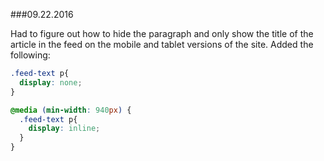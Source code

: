 ###09.22.2016

Had to figure out how to hide the paragraph and only show the title of the article in the feed on the mobile and tablet
versions of the site. Added the following:

```css
.feed-text p{
  display: none;
}

@media (min-width: 940px) {
  .feed-text p{
    display: inline;
  }
}
```
